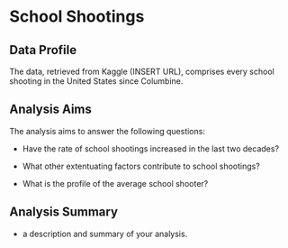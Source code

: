 # School Shootings

## Data Profile

The data, retrieved from Kaggle (INSERT URL), comprises every school shooting in the United States since Columbine. 

## Analysis Aims 

The analysis aims to answer the following questions: 

- Have the rate of school shootings increased in the last two decades? 
  
- What other extentuating factors contribute to school shootings? 
 
- What is the profile of the average school shooter? 

## Analysis Summary  

- a description and summary of your analysis. 
